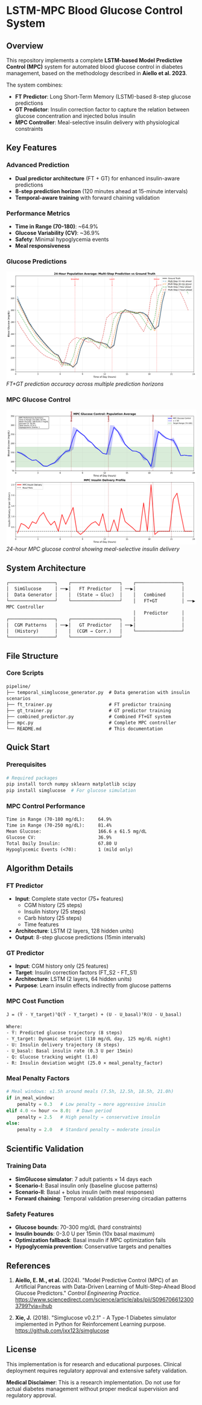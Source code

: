 # LSTM-MPC Blood Glucose Control System

## Overview

This repository implements a complete **LSTM-based Model Predictive Control (MPC)** system for automated blood glucose control in diabetes management, based on the methodology described in **Aiello et al. 2023**.

The system combines:
- **FT Predictor**: Long Short-Term Memory (LSTM)-based 8-step glucose predictions
- **GT Predictor**: Insulin correction factor to capture the relation between glucose concentration and injected bolus insulin
- **MPC Controller**: Meal-selective insulin delivery with physiological constraints

## Key Features

### **Advanced Prediction**
- **Dual predictor architecture** (FT + GT) for enhanced insulin-aware predictions
- **8-step prediction horizon** (120 minutes ahead at 15-minute intervals)
- **Temporal-aware training** with forward chaining validation

### **Performance Metrics**
- **Time in Range (70-180)**: ~64.9%
- **Glucose Variability (CV)**: ~36.9% 
- **Safety**: Minimal hypoglycemia events
- **Meal responsiveness**


### **Glucose Predictions**
![Glucose Predictions](figures/glucose_predictions_.png)
*FT+GT prediction accuracy across multiple prediction horizons*

### **MPC Glucose Control**
![MPC Control Results](figures/mpc_control_.png)
*24-hour MPC glucose control showing meal-selective insulin delivery*

## System Architecture

```
┌─────────────────┐    ┌──────────────────┐    ┌─────────────────┐
│  SimGlucose     │ ──▶│   FT Predictor   │ ──▶│                 │
│  Data Generator │    │  (State → Gluc)  │    │   Combined      │
└─────────────────┘    └──────────────────┘    │   FT+GT         │ ──▶ MPC Controller
                                               │   Predictor     │
┌─────────────────┐    ┌──────────────────┐    │                 │
│  CGM Patterns   │ ──▶│   GT Predictor   │ ──▶│                 │
│  (History)      │    │  (CGM → Corr.)   │    └─────────────────┘
└─────────────────┘    └──────────────────┘
```

## File Structure

### **Core Scripts**
```
pipeline/
├── temporal_simglucose_generator.py  # Data generation with insulin scenarios
├── ft_trainer.py                     # FT predictor training
├── gt_trainer.py                     # GT predictor training  
├── combined_predictor.py             # Combined FT+GT system
├── mpc.py                            # Complete MPC controller
└── README.md                         # This documentation
```

## Quick Start

### **Prerequisites**
```bash
# Required packages
pip install torch numpy sklearn matplotlib scipy
pip install simglucose  # For glucose simulation
```

### **MPC Control Performance**
```
Time in Range (70-180 mg/dL):     64.9%
Time in Range (70-250 mg/dL):     81.4%
Mean Glucose:                     166.6 ± 61.5 mg/dL
Glucose CV:                       36.9%
Total Daily Insulin:              67.80 U
Hypoglycemic Events (<70):        1 (mild only)
```

## Algorithm Details

### **FT Predictor**
- **Input**: Complete state vector (75+ features)
  - CGM history (25 steps)
  - Insulin history (25 steps) 
  - Carb history (25 steps)
  - Time features
- **Architecture**: LSTM (2 layers, 128 hidden units)
- **Output**: 8-step glucose predictions (15min intervals)

### **GT Predictor**  
- **Input**: CGM history only (25 features)
- **Target**: Insulin correction factors (FT_S2 - FT_S1)
- **Architecture**: LSTM (2 layers, 64 hidden units)
- **Purpose**: Learn insulin effects indirectly from glucose patterns

### **MPC Cost Function**
```
J = (Ŷ - Y_target)ᵀQ(Ŷ - Y_target) + (U - U_basal)ᵀR(U - U_basal)

Where:
- Ŷ: Predicted glucose trajectory (8 steps)
- Y_target: Dynamic setpoint (110 mg/dL day, 125 mg/dL night)
- U: Insulin delivery trajectory (8 steps)  
- U_basal: Basal insulin rate (0.3 U per 15min)
- Q: Glucose tracking weight (1.0)
- R: Insulin deviation weight (25.0 × meal_penalty_factor)
```

### **Meal Penalty Factors**
```python
# Meal windows: ±1.5h around meals (7.5h, 12.5h, 18.5h, 21.0h)
if in_meal_window:
    penalty = 0.3   # Low penalty → more aggressive insulin
elif 4.0 <= hour <= 8.0:  # Dawn period
    penalty = 2.5   # High penalty → conservative insulin  
else:
    penalty = 2.0   # Standard penalty → moderate insulin
```

## Scientific Validation

### **Training Data**
- **SimGlucose simulator**: 7 adult patients × 14 days each
- **Scenario-I**: Basal insulin only (baseline glucose patterns)
- **Scenario-II**: Basal + bolus insulin (with meal responses)
- **Forward chaining**: Temporal validation preserving circadian patterns

### **Safety Features**
- **Glucose bounds**: 70-300 mg/dL (hard constraints)
- **Insulin bounds**: 0-3.0 U per 15min (10x basal maximum)
- **Optimization fallback**: Basal insulin if MPC optimization fails
- **Hypoglycemia prevention**: Conservative targets and penalties

## References

1. **Aiello, E. M., et al.** (2024). "Model Predictive Control (MPC) of an Artificial Pancreas with
Data-Driven Learning of Multi-Step-Ahead Blood Glucose Predictors." *Control Engineering Practice*. https://www.sciencedirect.com/science/article/abs/pii/S0967066123003799?via=ihub

2. **Xie, J.** (2018). "Simglucose v0.2.1" - A Type-1 Diabetes simulator implemented in Python for Reinforcement Learning purpose. https://github.com/jxx123/simglucose

## License

This implementation is for research and educational purposes. Clinical deployment requires regulatory approval and extensive safety validation.


**Medical Disclaimer**: This is a research implementation. Do not use for actual diabetes management without proper medical supervision and regulatory approval.